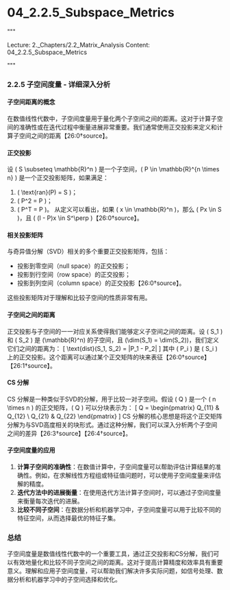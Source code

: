 # 04_2.2.5_Subspace_Metrics

"""

Lecture: 2._Chapters/2.2_Matrix_Analysis
Content: 04_2.2.5_Subspace_Metrics

"""

### 2.2.5 子空间度量 - 详细深入分析

#### 子空间距离的概念
在数值线性代数中，子空间度量用于量化两个子空间之间的距离。这对于计算子空间的准确性或在迭代过程中衡量进展非常重要。我们通常使用正交投影来定义和计算子空间之间的距离【26:0†source】。

#### 正交投影
设 \( S \subseteq \mathbb{R}^n \) 是一个子空间，\( P \in \mathbb{R}^{n \times n} \) 是一个正交投影矩阵，如果满足：
1. \( \text{ran}(P) = S \)；
2. \( P^2 = P \)；
3. \( P^T = P \)。
从定义可以看出，如果 \( x \in \mathbb{R}^n \)，那么 \( Px \in S \)，且 \( (I - P)x \in S^\perp \)【26:0†source】。

#### 相关投影矩阵
与奇异值分解（SVD）相关的多个重要正交投影矩阵，包括：
- 投影到零空间（null space）的正交投影；
- 投影到行空间（row space）的正交投影；
- 投影到列空间（column space）的正交投影【26:0†source】。

这些投影矩阵对于理解和比较子空间的性质非常有用。

#### 子空间之间的距离
正交投影与子空间的一一对应关系使得我们能够定义子空间之间的距离。设 \( S_1 \) 和 \( S_2 \) 是 \(\mathbb{R}^n\) 的子空间，且 \(\dim(S_1) = \dim(S_2)\)，我们定义它们之间的距离为：
\[ \text{dist}(S_1, S_2) = \|P_1 - P_2\| \]
其中 \( P_i \) 是 \( S_i \) 上的正交投影。这个距离可以通过某个正交矩阵的块来表征【26:0†source】【26:1†source】。

#### CS 分解
CS 分解是一种类似于SVD的分解，用于比较一对子空间。假设 \( Q \) 是一个 \( n \times n \) 的正交矩阵，\( Q \) 可以分块表示为：
\[ Q = \begin{pmatrix} Q_{11} & Q_{12} \\ Q_{21} & Q_{22} \end{pmatrix} \]
CS 分解的核心思想是将这个正交矩阵分解为与SVD高度相关的块形式。通过这种分解，我们可以深入分析两个子空间之间的差异【26:3†source】【26:4†source】。

#### 子空间度量的应用
1. **计算子空间的准确性**：在数值计算中，子空间度量可以帮助评估计算结果的准确性。例如，在求解线性方程组或特征值问题时，可以使用子空间度量来评估解的精度。
2. **迭代方法中的进展衡量**：在使用迭代方法计算子空间时，可以通过子空间度量来衡量每次迭代的进展。
3. **比较不同子空间**：在数据分析和机器学习中，子空间度量可以用于比较不同的特征空间，从而选择最优的特征子集。

### 总结
子空间度量是数值线性代数中的一个重要工具，通过正交投影和CS分解，我们可以有效地量化和比较不同子空间之间的距离。这对于提高计算精度和效率具有重要意义。理解和应用子空间度量，可以帮助我们解决许多实际问题，如信号处理、数据分析和机器学习中的子空间选择和优化。